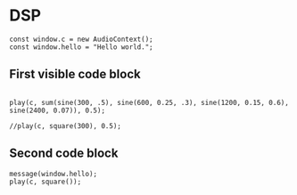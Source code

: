 # DSP

```runHiddenJS
const window.c = new AudioContext();
const window.hello = "Hello world.";
```

## First visible code block

```runJS

play(c, sum(sine(300, .5), sine(600, 0.25, .3), sine(1200, 0.15, 0.6), sine(2400, 0.07)), 0.5);

//play(c, square(300), 0.5);

```


## Second code block

```runJS
message(window.hello);
play(c, square());
```


<script src="lib.js"></script>
<script src="make-runnable.js"></script>

